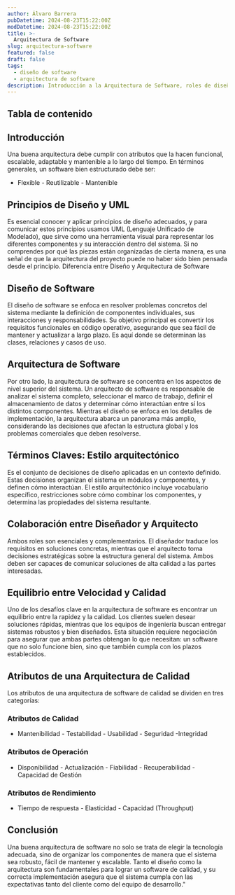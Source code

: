 ```yaml
---
author: Álvaro Barrera
pubDatetime: 2024-08-23T15:22:00Z
modDatetime: 2024-08-23T15:22:00Z
title: >-
  Arquitectura de Software
slug: arquitectura-software
featured: false
draft: false
tags:
  - diseño de software
  - arquitectura de software
description: Introducción a la Arquitectura de Software, roles de diseñador y arquitecto
---
```


## Tabla de contenido

<!-- toc -->

## Introducción

Una buena arquitectura debe cumplir con atributos que la hacen funcional, escalable, adaptable y mantenible a lo largo del tiempo. En términos generales, un software bien estructurado debe ser:

- Flexible - Reutilizable - Mantenible

## Principios de Diseño y UML

Es esencial conocer y aplicar principios de diseño adecuados, y para comunicar estos principios usamos UML (Lenguaje Unificado de Modelado), que sirve como una herramienta visual para representar los diferentes componentes y su interacción dentro del sistema. Si no comprendes por qué las piezas están organizadas de cierta manera, es una señal de que la arquitectura del proyecto puede no haber sido bien pensada desde el principio. Diferencia entre Diseño y Arquitectura de Software

## Diseño de Software

El diseño de software se enfoca en resolver problemas concretos del sistema mediante la definición de componentes individuales, sus interacciones y responsabilidades. Su objetivo principal es convertir los requisitos funcionales en código operativo, asegurando que sea fácil de mantener y actualizar a largo plazo. Es aquí donde se determinan las clases, relaciones y casos de uso.

## Arquitectura de Software

Por otro lado, la arquitectura de software se concentra en los aspectos de nivel superior del sistema. Un arquitecto de software es responsable de analizar el sistema completo, seleccionar el marco de trabajo, definir el almacenamiento de datos y determinar cómo interactúan entre sí los distintos componentes. Mientras el diseño se enfoca en los detalles de implementación, la arquitectura abarca un panorama más amplio, considerando las decisiones que afectan la estructura global y los problemas comerciales que deben resolverse.

## Términos Claves: Estilo arquitectónico

Es el conjunto de decisiones de diseño aplicadas en un contexto definido. Estas decisiones organizan el sistema en módulos y componentes, y definen cómo interactúan. El estilo arquitectónico incluye vocabulario específico, restricciones sobre cómo combinar los componentes, y determina las propiedades del sistema resultante.

## Colaboración entre Diseñador y Arquitecto

Ambos roles son esenciales y complementarios. El diseñador traduce los requisitos en soluciones concretas, mientras que el arquitecto toma decisiones estratégicas sobre la estructura general del sistema. Ambos deben ser capaces de comunicar soluciones de alta calidad a las partes interesadas.

## Equilibrio entre Velocidad y Calidad

Uno de los desafíos clave en la arquitectura de software es encontrar un equilibrio entre la rapidez y la calidad. Los clientes suelen desear soluciones rápidas, mientras que los equipos de ingeniería buscan entregar sistemas robustos y bien diseñados. Esta situación requiere negociación para asegurar que ambas partes obtengan lo que necesitan: un software que no solo funcione bien, sino que también cumpla con los plazos establecidos.

## Atributos de una Arquitectura de Calidad

Los atributos de una arquitectura de software de calidad se dividen en tres categorías:

### <b>Atributos de Calidad</b>

- Mantenibilidad - Testabilidad - Usabilidad - Seguridad -Integridad

### <b>Atributos de Operación</b>

- Disponibilidad - Actualización - Fiabilidad - Recuperabilidad - Capacidad de Gestión

### <b>Atributos de Rendimiento</b>

- Tiempo de respuesta - Elasticidad - Capacidad (Throughput)

## Conclusión

Una buena arquitectura de software no solo se trata de elegir la tecnología adecuada, sino de organizar los componentes de manera que el sistema sea robusto, fácil de mantener y escalable. Tanto el diseño como la arquitectura son fundamentales para lograr un software de calidad, y su correcta implementación asegura que el sistema cumpla con las expectativas tanto del cliente como del equipo de desarrollo."
